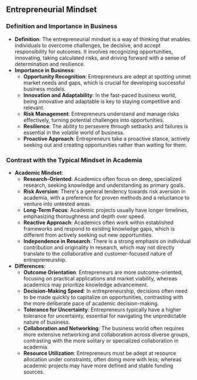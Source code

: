 ## Entrepreneurial Mindset

### Definition and Importance in Business

- **Definition**: The entrepreneurial mindset is a way of thinking that enables individuals to overcome challenges, be decisive, and accept responsibility for outcomes. It involves recognizing opportunities, innovating, taking calculated risks, and driving forward with a sense of determination and resilience.
- **Importance in Business**:
    - **Opportunity Recognition**: Entrepreneurs are adept at spotting unmet market needs and gaps, which is crucial for developing successful business models.
    - **Innovation and Adaptability**: In the fast-paced business world, being innovative and adaptable is key to staying competitive and relevant.
    - **Risk Management**: Entrepreneurs understand and manage risks effectively, turning potential challenges into opportunities.
    - **Resilience**: The ability to persevere through setbacks and failures is essential in the volatile world of business.
    - **Proactive Approach**: Entrepreneurs take a proactive stance, actively seeking out and creating opportunities rather than waiting for them.

### Contrast with the Typical Mindset in Academia

- **Academic Mindset**:
    - **Research-Oriented**: Academics often focus on deep, specialized research, seeking knowledge and understanding as primary goals.
    - **Risk Aversion**: There's a general tendency towards risk aversion in academia, with a preference for proven methods and a reluctance to venture into untested areas.
    - **Long-Term Focus**: Academic projects usually have longer timelines, emphasizing thoroughness and depth over speed.
    - **Reactive Approach**: Academics often work within established frameworks and respond to existing knowledge gaps, which is different from actively seeking out new opportunities.
    - **Independence in Research**: There is a strong emphasis on individual contribution and originality in research, which may not directly translate to the collaborative and customer-focused nature of entrepreneurship.
- **Differences**:
    - **Outcome Orientation**: Entrepreneurs are more outcome-oriented, focusing on practical applications and market viability, whereas academics may prioritize knowledge advancement.
    - **Decision-Making Speed**: In entrepreneurship, decisions often need to be made quickly to capitalize on opportunities, contrasting with the more deliberate pace of academic decision-making.
    - **Tolerance for Uncertainty**: Entrepreneurs typically have a higher tolerance for uncertainty, essential for navigating the unpredictable nature of business.
    - **Collaboration and Networking**: The business world often requires more extensive networking and collaboration across diverse groups, contrasting with the more solitary or specialized collaboration in academia.
    - **Resource Utilization**: Entrepreneurs must be adept at resource allocation under constraints, often doing more with less, whereas academic projects may have more defined and stable funding sources.